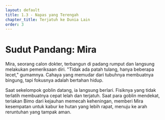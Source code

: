 ```yaml
---
layout: default
title: 1.3 - Napas yang Terengah
chapter_title: Terjatuh ke Dunia Lain
order: 3
---
```

# Sudut Pandang: Mira

Mira, seorang calon dokter, terbangun di padang rumput dan langsung melakukan pemeriksaan diri. "Tidak ada patah tulang, hanya beberapa lecet," gumamnya. Cahaya yang memudar dari tubuhnya membuatnya bingung, tapi fokusnya adalah bertahan hidup.

Saat sekelompok goblin datang, ia langsung berlari. Fisiknya yang tidak terlatih membuatnya cepat lelah dan terjatuh. Saat para goblin mendekat, teriakan Bimo dari kejauhan memecah keheningan, memberi Mira kesempatan untuk kabur ke hutan yang lebih rapat, menuju ke arah reruntuhan yang tampak aman.
